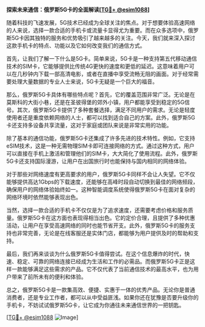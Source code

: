 **探索未来通信：俄罗斯5G卡的全面解读[[TG💪+ @esim1088](https://t.me/s/esim1088)]**

随着科技的飞速发展，5G技术已经成为全球关注的焦点。对于想要体验高速网络的人来说，选择一款合适的手机卡或流量卡显得尤为重要。而在众多选项中，俄罗斯5G卡因其独特的服务和优势吸引了越来越多的关注。今天，我们就来深入探讨这款手机卡的特点、功能以及它如何改变我们的通信方式。

首先，让我们了解一下什么是5G卡。简单来说，5G卡是一种支持第五代移动通信技术的SIM卡，它能够提供比传统4G更快的速度和更低的延迟。这意味着用户可以在几秒钟内下载一部高清电影，或者在直播中享受流畅无阻的画面。对于经常需要处理大量数据的专业人士来说，5G卡无疑是一个巨大的福音。

那么，俄罗斯5G卡具体有哪些特点呢？首先，它的覆盖范围非常广泛。无论是在莫斯科的大街小巷，还是在圣彼得堡的郊外小镇，用户都能享受到稳定的5G信号。其次，俄罗斯5G卡提供了多种套餐选择，满足不同用户的需求。无论是轻度使用者还是重度依赖网络的人士，都可以找到适合自己的方案。此外，俄罗斯5G卡还支持多设备共享流量，这对于家庭或团队来说是非常实用的功能。

除了基本的通信功能，俄罗斯5G卡还集成了许多先进的技术特性。例如，它支持eSIM技术，这是一种无需物理SIM卡即可连接网络的方式。通过这种方式，用户可以直接在手机上激活和管理他们的SIM卡，大大简化了使用流程。此外，俄罗斯5G卡还支持国际漫游，让用户在出国旅行时也能保持与国内相同的网络体验。

对于那些对网络速度有更高要求的用户，俄罗斯5G卡同样不会让人失望。它不仅能够提供高达1Gbps的下载速度，还能够在高峰时段自动切换到最佳的网络频段，确保用户的网络体验始终如一。这种智能调度系统使得俄罗斯5G卡在面对复杂的网络环境时依然能够表现出色。

当然，选择一款合适的手机卡不仅仅是为了追求速度，还需要考虑价格和服务质量。俄罗斯5G卡在这方面也表现得相当出色。它的定价合理，且提供了多种优惠活动，让用户在享受高速网络的同时也能节省开支。此外，俄罗斯5G卡的服务支持也非常完善，无论是在线客服还是实体门店，都能够为用户提供及时的帮助和支持。

最后，我们再来谈谈为什么俄罗斯5G卡值得尝试。在这个信息爆炸的时代，快速、稳定、可靠的网络连接已经成为生活和工作的必需品。而俄罗斯5G卡正是这样一款能够满足这些需求的产品。它不仅代表了当前通信技术的最高水平，也为用户带来了前所未有的便利和体验。

总之，俄罗斯5G卡是一款集高效、便捷、实惠于一体的优秀产品。无论你是普通消费者，还是专业工作者，都可以从中受益匪浅。如果你还在犹豫是否要升级你的手机卡，不妨试试俄罗斯5G卡，让它成为你通往未来通信世界的一把钥匙。

[[TG💪+ @esim1088](https://t.me/s/esim1088) ![Image](https://i.postimg.cc/4NQfJmqS/Snipaste-2025-05-13-00-14-12.png)]